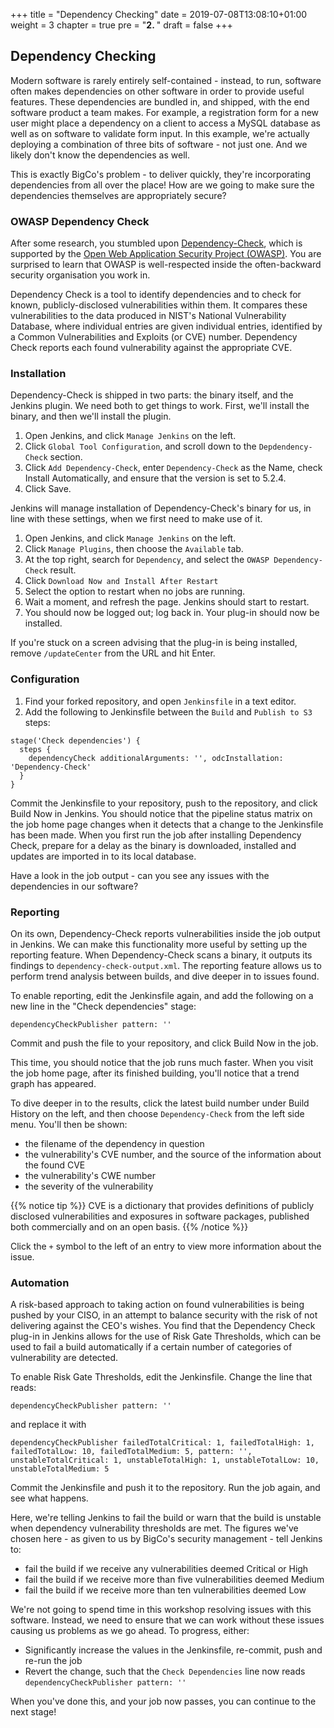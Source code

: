 +++
title = "Dependency Checking"
date = 2019-07-08T13:08:10+01:00
weight = 3
chapter = true
pre = "<b>2. </b>"
draft = false
+++

## Dependency Checking

Modern software is rarely entirely self-contained - instead, to run, software often makes dependencies on other software in order to provide useful features. These dependencies are bundled in, and shipped, with the end software product a team makes. For example, a registration form for a new user might place a dependency on a client to access a MySQL database as well as on software to validate form input. In this example, we're actually deploying a combination of three bits of software - not just one. And we likely don't know the dependencies as well.

This is exactly BigCo's problem - to deliver quickly, they're incorporating dependencies from all over the place! How are we going to make sure the dependencies themselves are appropriately secure?

### OWASP Dependency Check

After some research, you stumbled upon [Dependency-Check](https://jeremylong.github.io/DependencyCheck/), which is supported by the [Open Web Application Security Project (OWASP)](https://owasp.org). You are surprised to learn that OWASP is well-respected inside the often-backward security organisation you work in.

Dependency Check is a tool to identify dependencies and to check for known, publicly-disclosed vulnerabilities within them. It compares these vulnerabilities to the data produced in NIST's National Vulnerability Database, where individual entries are given individual entries, identified by a Common Vulnerabilities and Exploits (or CVE) number. Dependency Check reports each found vulnerability against the appropriate CVE.

### Installation

Dependency-Check is shipped in two parts: the binary itself, and the Jenkins plugin. We need both to get things to work. First, we'll install the binary, and then we'll install the plugin.

1. Open Jenkins, and click `Manage Jenkins` on the left.
1. Click `Global Tool Configuration`, and scroll down to the `Depdendency-Check` section.
1. Click `Add Dependency-Check`, enter `Dependency-Check` as the Name, check Install Automatically, and ensure that the version is set to 5.2.4.
1. Click Save.

Jenkins will manage installation of Dependency-Check's binary for us, in line with these settings, when we first need to make use of it.

1. Open Jenkins, and click `Manage Jenkins` on the left.
1. Click `Manage Plugins`, then choose the `Available` tab.
1. At the top right, search for `Dependency`, and select the `OWASP Dependency-Check` result.
1. Click `Download Now and Install After Restart`
1. Select the option to restart when no jobs are running.
1. Wait a moment, and refresh the page. Jenkins should start to restart.
1. You should now be logged out; log back in. Your plug-in should now be installed.

If you're stuck on a screen advising that the plug-in is being installed, remove `/updateCenter` from the URL and hit Enter.

### Configuration

1. Find your forked repository, and open `Jenkinsfile` in a text editor.
1. Add the following to Jenkinsfile between the `Build` and `Publish to S3` steps:

```
stage('Check dependencies') {
  steps {
    dependencyCheck additionalArguments: '', odcInstallation: 'Dependency-Check'
  }
}
```

Commit the Jenkinsfile to your repository, push to the repository, and click Build Now in Jenkins. You should notice that the pipeline status matrix on the job home page changes when it detects that a change to the Jenkinsfile has been made. When you first run the job after installing Dependency Check, prepare for a delay as the binary is downloaded, installed and updates are imported in to its local database.

Have a look in the job output - can you see any issues with the dependencies in our software?

### Reporting

On its own, Dependency-Check reports vulnerabilities inside the job output in Jenkins. We can make this functionality more useful by setting up the reporting feature. When Dependency-Check scans a binary, it outputs its findings to `dependency-check-output.xml`. The reporting feature allows us to perform trend analysis between builds, and dive deeper in to issues found.

To enable reporting, edit the Jenkinsfile again, and add the following on a new line in the "Check dependencies" stage:

```
dependencyCheckPublisher pattern: ''
```

Commit and push the file to your repository, and click Build Now in the job.

This time, you should notice that the job runs much faster. When you visit the job home page, after its finished building, you'll notice that a trend graph has appeared.

To dive deeper in to the results, click the latest build number under Build History on the left, and then choose `Dependency-Check` from the left side menu. You'll then be shown:

- the filename of the dependency in question
- the vulnerability's CVE number, and the source of the information about the found CVE
- the vulnerability's CWE number
- the severity of the vulnerability

{{% notice tip %}} CVE is a dictionary that provides definitions of publicly disclosed vulnerabilities and exposures in software packages, published both commercially and on an open basis. {{% /notice %}}

Click the `+` symbol to the left of an entry to view more information about the issue.

### Automation

A risk-based approach to taking action on found vulnerabilities is being pushed by your CISO, in an attempt to balance security with the risk of not delivering against the CEO's wishes. You find that the Dependency Check plug-in in Jenkins allows for the use of Risk Gate Thresholds, which can be used to fail a build automatically if a certain number of categories of vulnerability are detected.

To enable Risk Gate Thresholds, edit the Jenkinsfile. Change the line that reads:

```
dependencyCheckPublisher pattern: ''
```

and replace it with

```
dependencyCheckPublisher failedTotalCritical: 1, failedTotalHigh: 1, failedTotalLow: 10, failedTotalMedium: 5, pattern: '', unstableTotalCritical: 1, unstableTotalHigh: 1, unstableTotalLow: 10, unstableTotalMedium: 5
```

Commit the Jenkinsfile and push it to the repository. Run the job again, and see what happens.

Here, we're telling Jenkins to fail the build or warn that the build is unstable when dependency vulnerability thresholds are met. The figures we've chosen here - as given to us by BigCo's security management - tell Jenkins to:

- fail the build if we receive any vulnerabilities deemed Critical or High
- fail the build if we receive more than five vulnerabilities deemed Medium
- fail the build if we receive more than ten vulnerabilities deemed Low

We're not going to spend time in this workshop resolving issues with this software. Instead, we need to ensure that we can work without these issues causing us problems as we go ahead. To progress, either:

- Significantly increase the values in the Jenkinsfile, re-commit, push and re-run the job
- Revert the change, such that the `Check Dependencies` line now reads `dependencyCheckPublisher pattern: ''`

When you've done this, and your job now passes, you can continue to the next stage!